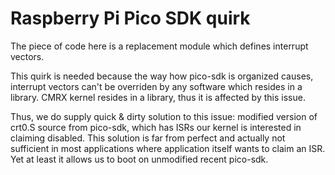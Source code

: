 Raspberry Pi Pico SDK quirk
===========================

The piece of code here is a replacement module which defines interrupt vectors.

This quirk is needed because the way how pico-sdk is organized causes, interrupt vectors can't be overriden by any software which resides in a library. CMRX kernel resides in a library, thus it is affected by this issue.

Thus, we do supply quick & dirty solution to this issue: modified version of crt0.S source from pico-sdk, which has ISRs our kernel is interested in claiming disabled. This solution is far from perfect and actually not sufficient in most applications where application itself wants to claim an ISR. Yet at least it allows us to boot on unmodified recent pico-sdk.
